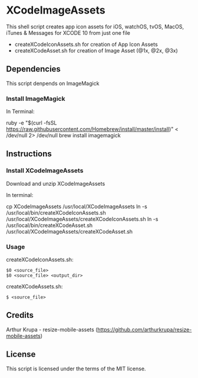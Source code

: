 # XCodeImageAssets

This shell script creates app icon assets for iOS, watchOS, tvOS, MacOS, iTunes &amp; Messages for XCODE 10 from just one file

- createXCodeIconAssets.sh for creation of App Icon Assets
- createXCodeAsset.sh for creation of Image Asset (@1x, @2x, @3x)

## Dependencies

This script denpends on ImageMagick

### Install ImageMagick

In Terminal:

ruby -e "$(curl -fsSL https://raw.githubusercontent.com/Homebrew/install/master/install)" < /dev/null 2> /dev/null
brew install imagemagick

## Instructions

### Install XCodeImageAssets

Download and unzip XCodeImageAssets

In terminal:

cp XCodeImageAssets /usr/local/XCodeImageAssets
ln -s /usr/local/bin/createXCodeIconAssets.sh /usr/local/XCodeImageAssets/createXCodeIconAssets.sh
ln -s /usr/local/bin/createXCodeAsset.sh /usr/local/XCodeImageAssets/createXCodeAsset.sh

### Usage

createXCodeIconAssets.sh:

	$0 <source_file>
	$0 <source_file> <output_dir>

createXCodeAssets.sh:

	$ <source_file>

## Credits

Arthur Krupa - resize-mobile-assets (https://github.com/arthurkrupa/resize-mobile-assets)

## License

This script is licensed under the terms of the MIT license.
